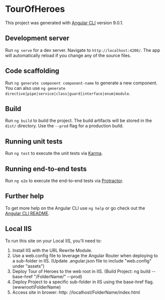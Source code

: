 # TourOfHeroes

This project was generated with [Angular CLI](https://github.com/angular/angular-cli) version 9.0.1.

## Development server

Run `ng serve` for a dev server. Navigate to `http://localhost:4200/`. The app will automatically reload if you change any of the source files.

## Code scaffolding

Run `ng generate component component-name` to generate a new component. You can also use `ng generate directive|pipe|service|class|guard|interface|enum|module`.

## Build

Run `ng build` to build the project. The build artifacts will be stored in the `dist/` directory. Use the `--prod` flag for a production build.

## Running unit tests

Run `ng test` to execute the unit tests via [Karma](https://karma-runner.github.io).

## Running end-to-end tests

Run `ng e2e` to execute the end-to-end tests via [Protractor](http://www.protractortest.org/).

## Further help

To get more help on the Angular CLI use `ng help` or go check out the [Angular CLI README](https://github.com/angular/angular-cli/blob/master/README.md).

## Local IIS 

To run this site on your Local IIS, you'll need to:
1.  Install IIS with the URL Rewrite Module.
2.  Use a web.config file to leverage the Angular Router when deploying to a sub-folder in IIS. (Update .angular.json file to include "web.config" under "assets")
3.  Deploy Tour of Heroes to the web root in IIS. (Build Project: ng build --base-href "/FolderName/" --prod)
4.  Deploy Project to a specific sub-folder in IIS using the base-href flag. (wwwroot\FolderName)
5.  Access site in brower: http: //localhost/FolderName/index.html
